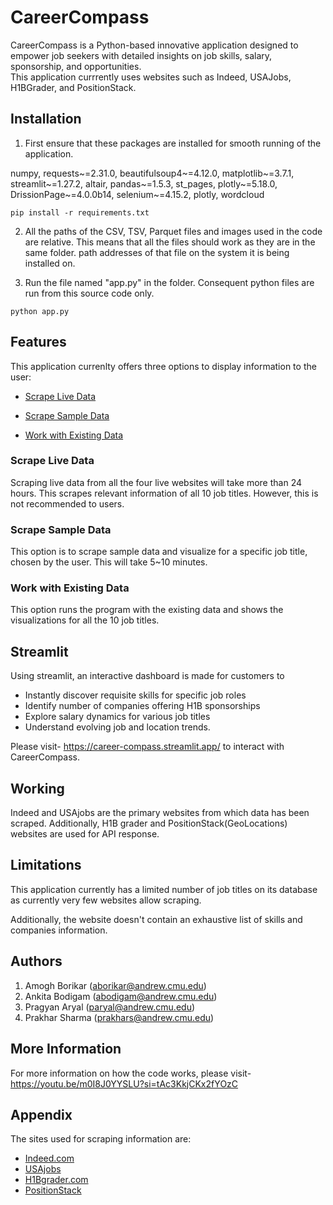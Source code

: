 # CareerCompass
CareerCompass is a Python-based innovative application designed to empower job seekers with detailed insights on job skills, salary, sponsorship, and opportunities.  
This application currrently uses websites such as Indeed, USAJobs, H1BGrader, and PositionStack.

## Installation

1. First ensure that these packages are installed for smooth running of the application.

numpy, requests~=2.31.0, beautifulsoup4~=4.12.0, matplotlib~=3.7.1, streamlit~=1.27.2, altair, pandas~=1.5.3, st_pages, plotly~=5.18.0, DrissionPage~=4.0.0b14, selenium~=4.15.2, plotly, wordcloud

```
pip install -r requirements.txt
```
2. All the paths of the CSV, TSV, Parquet files and images used in the code are relative. This means that all the files should work as they are in the same folder.
path addresses of that file on the system it is being installed on.

3. Run the file named "app.py" in the folder. Consequent python files are run from this source code only.

```
python app.py
```

## Features
This application currenlty offers three options to display information to the user:

- [Scrape Live Data](#scrape-live-data)

- [Scrape Sample Data](#scrape-sample-data)

- [Work with Existing Data](#work-with-existing-data)

### Scrape Live Data
Scraping live data from all the four live websites will take more than 24 hours. This scrapes relevant information of all 10 job titles. However, this is not recommended to users.
### Scrape Sample Data
This option is to scrape sample data and visualize for a specific job title, chosen by the user. This will take 5~10 minutes. 
### Work with Existing Data
This option runs the program with the existing data and shows the visualizations for all the 10 job titles.

## Streamlit

Using streamlit, an interactive dashboard is made for customers to
- Instantly discover requisite skills for specific job roles
- Identify number of companies offering H1B sponsorships
- Explore salary dynamics for various job titles
- Understand evolving job and location trends.

Please visit- https://career-compass.streamlit.app/ to interact with CareerCompass.

## Working 
Indeed and USAjobs are the primary websites from which data has been scraped. Additionally, H1B grader and PositionStack(GeoLocations) websites are used for API response.

## Limitations

This application currently has a limited number of job titles on its database as currently very few websites allow scraping.

Additionally, the website doesn't contain an exhaustive list of skills and companies information. 

## Authors
1. Amogh Borikar (aborikar@andrew.cmu.edu)
2. Ankita Bodigam (abodigam@andrew.cmu.edu)
3. Pragyan Aryal (paryal@andrew.cmu.edu)
4. Prakhar Sharma (prakhars@andrew.cmu.edu)

## More Information

For more information on how the code works, please visit- https://youtu.be/m0I8J0YYSLU?si=tAc3KkjCKx2fYOzC

## Appendix

The sites used for scraping information are:
- [Indeed.com](https://www.indeed.com/)
- [USAjobs](https://www.usajobs.gov/)
- [H1Bgrader.com](https://h1bgrader.com/)
- [PositionStack](https://positionstack.com/)